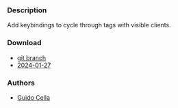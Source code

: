 ### Description
Add keybindings to cycle through tags with visible clients.

### Download
- [git branch](https://codeberg.org/guidocella/dwl/src/branch/shiftview)
- [2024-01-27](https://codeberg.org/dwl/dwl-patches/raw/branch/main/patches/shiftview/shiftview.patch)

### Authors
- [Guido Cella](https://codeberg.org/guidocella)
